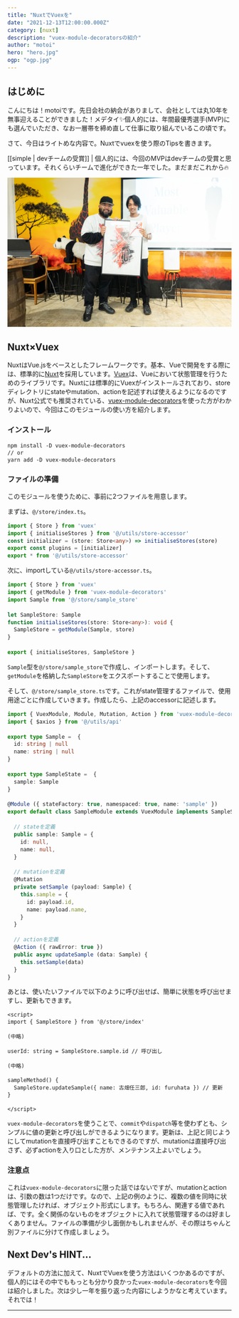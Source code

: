 ```yaml
---
title: "NuxtでVuexを"
date: "2021-12-13T12:00:00.000Z"
category: [nuxt]
description: "vuex-module-decoratorsの紹介"
author: "motoi"
hero: "hero.jpg"
ogp: "ogp.jpg"
---
```


## はじめに
こんにちは！motoiです。先日会社の納会がありまして、会社としては丸10年を無事迎えることができました！メデタイ✨個人的には、年間最優秀選手(MVP)にも選んでいただき、なお一層帯を締め直して仕事に取り組んでいるこの頃です。

さて、今日はライトめな内容で。Nuxtでvuexを使う際のTipsを書きます。

[[simple | devチームの受賞]]
| 個人的には、今回のMVPはdevチームの受賞と思っています。それくらいチームで進化ができた一年でした。まだまだこれから🔥

![image](mvp.jpg)

## Nuxt×Vuex
NuxtはVue.jsをベースとしたフレームワークです。基本、Vueで開発をする際には、標準的に[Nuxt](https://nuxtjs.org/)を採用しています。[Vuex](https://vuex.vuejs.org/ja/)は、Vueにおいて状態管理を行うためのライブラリです。Nuxtには標準的にVuexがインストールされており、storeディレクトリにstateやmutation、actionを記述すれば使えるようになるのですが、Nuxt公式でも推奨されている、[vuex-module-decorators](https://github.com/championswimmer/vuex-module-decorators)を使った方がわかりよいので、今回はこのモジュールの使い方を紹介します。

### インストール

```
npm install -D vuex-module-decorators
// or 
yarn add -D vuex-module-decorators
```

### ファイルの準備
このモジュールを使うために、事前に2つファイルを用意します。

まずは、`@/store/index.ts`。

```typescript:title=@/store/index.ts
import { Store } from 'vuex'
import { initialiseStores } from '@/utils/store-accessor'
const initializer = (store: Store<any>) => initialiseStores(store)
export const plugins = [initializer]
export * from '@/utils/store-accessor'
```

次に、importしている`@/utils/store-accessor.ts`。

```typescript:title=@/store/index.ts
import { Store } from 'vuex'
import { getModule } from 'vuex-module-decorators'
import Sample from '@/store/sample_store'

let SampleStore: Sample
function initialiseStores(store: Store<any>): void {
  SampleStore = getModule(Sample, store)
}

export { initialiseStores, SampleStore }
```

`Sample`型を`@/store/sample_store`で作成し、インポートします。そして、`getModule`を格納した`SampleStore`をエクスポートすることで使用します。

そして、`@/store/sample_store.ts`です。これがstate管理するファイルで、使用用途ごとに作成していきます。作成したら、上記のaccessorに記述します。

```typescript:title=@/store/sample_store.ts
import { VuexModule, Module, Mutation, Action } from 'vuex-module-decorators'
import { $axios } from '@/utils/api'

export type Sample =  {
  id: string | null
  name: string | null
}

export type SampleState =  {
  sample: Sample
}

@Module ({ stateFactory: true, namespaced: true, name: 'sample' })
export default class SampleModule extends VuexModule implements SampleState {

  // stateを定義
  public sample: Sample = {
    id: null,
    name: null,
  }

  // mutationを定義
  @Mutation
  private setSample (payload: Sample) {
    this.sample = {
      id: payload.id,
      name: payload.name,
    }
  }

  // actionを定義
  @Action ({ rawError: true })
  public async updateSample (data: Sample) {
    this.setSample(data)
  }
}

```

あとは、使いたいファイルで以下のように呼び出せば、簡単に状態を呼び出せますし、更新もできます。

```typescript:title=sample.vue
<script>
import { SampleStore } from '@/store/index'

(中略)

userId: string = SampleStore.sample.id // 呼び出し

(中略)

sampleMethod() {
  SampleStore.updateSample({ name: 古畑任三郎, id: furuhata }) // 更新
}

</script>
```

`vuex-module-decorators`を使うことで、`commit`や`dispatch`等を使わずとも、シンプルに値の更新と呼び出しができるようになります。更新は、上記と同じようにしてmutationを直接呼び出すこともできるのですが、mutationは直接呼び出さず、必ずactionを入り口とした方が、メンテナンス上よいでしょう。

### 注意点

これは`vuex-module-decorators`に限った話ではないですが、mutationとactionは、引数の数は1つだけです。なので、上記の例のように、複数の値を同時に状態管理したければ、オブジェクト形式にします。もちろん、関連する値であれば、です。全く関係のないものをオブジェクトに入れて状態管理するのは好ましくありません。ファイルの準備が少し面倒かもしれませんが、その際はちゃんと別ファイルに分けて作成しましょう。
 
## Next Dev's HINT...
デフォルトの方法に加えて、NuxtでVuexを使う方法はいくつかあるのですが、個人的にはその中でももっとも分かり良かった`vuex-module-decorators`を今回は紹介しました。次は少し一年を振り返った内容にしようかなと考えています。それでは！

---
